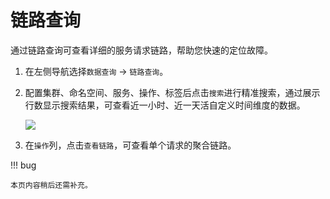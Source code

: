 # 链路查询

通过链路查询可查看详细的服务请求链路，帮助您快速的定位故障。

1. 在左侧导航选择`数据查询` -> `链路查询`。

2. 配置集群、命名空间、服务、操作、标签后点击`搜索`进行精准搜索，通过展示行数显示搜索结果，可查看近一小时、近一天活自定义时间维度的数据。

    ![](../../images/traceq01.png)

3. 在`操作`列，点击`查看链路`，可查看单个请求的聚合链路。

!!! bug

    本页内容稍后还需补充。
